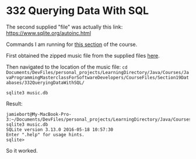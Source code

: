 # 332 Querying Data With SQL

The second supplied "file" was actually this link: https://www.sqlite.org/autoinc.html

Commands I am running for [this section](https://www.udemy.com/course/java-the-complete-java-developer-course/learn/lecture/6060828#overview) of the course.

First obtained the zipped music file from the supplied files [here](https://github.com/JamieBort/LearningDirectory/blob/master/Java/Courses/JavaProgrammingMasterclassForSoftwareDevelopers/SuppliedFiles/Section19Databases/332QueryingDataWithSQL/music.zip).

Then navigated to the location of the music file:
`cd Documents/DevFiles/personal_projects/LearningDirectory/Java/Courses/JavaProgrammingMasterclassForSoftwareDevelopers/CourseFiles/Section19Databases/332QueryingDataWithSQL/`

`sqlite3 music.db`

Result:
```
jamiebort@My-MacBook-Pro-3:~/Documents/DevFiles/personal_projects/LearningDirectory/Java/Courses/JavaProgrammingMasterclassForSoftwareDevelopers/CourseFiles/Section19Databases/332QueryingDataWithSQL$ sqlite3 music.db
SQLite version 3.13.0 2016-05-18 10:57:30
Enter ".help" for usage hints.
sqlite> 
```
So it worked.